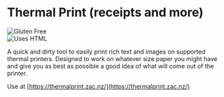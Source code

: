 # Thermal Print (receipts and more)
![Gluten Free](https://forthebadge.com/images/featured/featured-gluten-free.svg)
\
![Uses HTML](https://forthebadge.com/images/badges/uses-html.svg)

A quick and dirty tool to easily print rich text and images on supported thermal printers. Designed to work on whatever size paper you might have and give you as best as possible a good idea of what will come out of the printer.


 Use at [https://thermalprint.zac.nz/](https://thermalprint.zac.nz/)